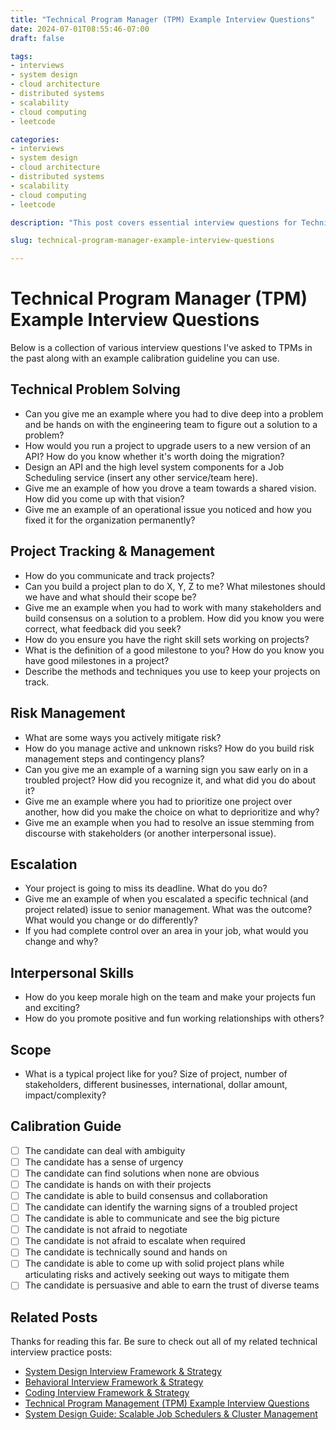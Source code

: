 ```yaml
---
title: "Technical Program Manager (TPM) Example Interview Questions"
date: 2024-07-01T08:55:46-07:00
draft: false

tags:
- interviews
- system design
- cloud architecture
- distributed systems
- scalability
- cloud computing
- leetcode

categories:
- interviews
- system design
- cloud architecture
- distributed systems
- scalability
- cloud computing
- leetcode

description: "This post covers essential interview questions for Technical Program Manager (TPM) roles to help you prepare for your next interview. This  guide includes questions on technical problem-solving, project tracking, risk management, escalation, and interpersonal skills. Perfect for aspiring TPMs and interviewers alike."

slug: technical-program-manager-example-interview-questions

---
```


# Technical Program Manager (TPM) Example Interview Questions

Below is a collection of various interview questions I've asked to TPMs in the past along with an example calibration guideline you can use.

## Technical Problem Solving
- Can you give me an example where you had to dive deep into a problem and be hands on with the engineering team to figure out a solution to a problem?
- How would you run a project to upgrade users to a new version of an API? How do you know whether it's worth doing the migration?
- Design an API and the high level system components for a Job Scheduling service (insert any other service/team here).
- Give me an example of how you drove a team towards a shared vision. How did you come up with that vision?
- Give me an example of an operational issue you noticed and how you fixed it for the organization permanently?

## Project Tracking & Management
- How do you communicate and track projects?
- Can you build a project plan to do X, Y, Z to me? What milestones should we have and what should their scope be?
- Give me an example when you had to work with many stakeholders and build consensus on a solution to a problem. How did you know you were correct, what feedback did you seek?
- How do you ensure you have the right skill sets working on projects?
- What is the definition of a good milestone to you? How do you know you have good milestones in a project?
- Describe the methods and techniques you use to keep your projects on track.

## Risk Management
- What are some ways you actively mitigate risk?
- How do you manage active and unknown risks? How do you build risk management steps and contingency plans?
- Can you give me an example of a warning sign you saw early on in a troubled project? How did you recognize it, and what did you do about it?
- Give me an example where you had to prioritize one project over another, how did you make the choice on what to deprioritize and why?
- Give me an example when you had to resolve an issue stemming from discourse with stakeholders (or another interpersonal issue).

## Escalation
- Your project is going to miss its deadline. What do you do?
- Give me an example of when you escalated a specific technical (and project related) issue to senior management. What was the outcome? What would you change or do differently?
- If you had complete control over an area in your job, what would you change and why?

## Interpersonal Skills
- How do you keep morale high on the team and make your projects fun and exciting?
- How do you promote positive and fun working relationships with others?

## Scope
- What is a typical project like for you? Size of project, number of stakeholders, different businesses, international, dollar amount, impact/complexity?

## Calibration Guide
- [ ] The candidate can deal with ambiguity
- [ ] The candidate has a sense of urgency
- [ ] The candidate can find solutions when none are obvious
- [ ] The candidate is hands on with their projects
- [ ] The candidate is able to build consensus and collaboration
- [ ] The candidate can identify the warning signs of a troubled project
- [ ] The candidate is able to communicate and see the big picture
- [ ] The candidate is not afraid to negotiate
- [ ] The candidate is not afraid to escalate when required
- [ ] The candidate is technically sound and hands on
- [ ] The candidate is able to come up with solid project plans while articulating risks and actively seeking out ways to mitigate them
- [ ] The candidate is persuasive and able to earn the trust of diverse teams

## Related Posts

Thanks for reading this far. Be sure to check out all of my related technical interview practice posts:

- [System Design Interview Framework & Strategy](https://ehotinger.com/blog/system-design-interviews-framework-and-strategy/)
- [Behavioral Interview Framework & Strategy](https://ehotinger.com/blog/behavioral-interviews-framework-and-strategy/)
- [Coding Interview Framework & Strategy](https://ehotinger.com/blog/coding-interviews-framework-and-strategy/)
- [Technical Program Management (TPM) Example Interview Questions](https://ehotinger.com/blog/technical-program-manager-example-interview-questions/)
- [System Design Guide: Scalable Job Schedulers & Cluster Management](https://ehotinger.com/blog/system-design-guide-scalable-job-schedulers-cluster-management/)
